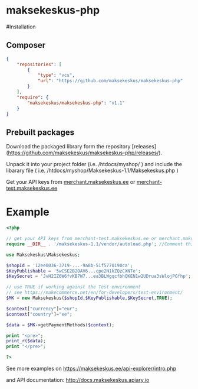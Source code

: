 maksekeskus-php
===============

#Installation

## Composer

``` json
{
    "repositories": [
        {
            "type": "vcs",
            "url": "https://github.com/maksekeskus/maksekeskus-php"
        }
    ],
    "require": {
        "maksekeskus/maksekeskus-php": "v1.1"
    }
}
```

## Prebuilt packages

Download the packaged library form the repository [releases]
(https://github.com/maksekeskus/maksekeskus-php/releases/).

Unpack it into your project folder (i.e. /htdocs/myshop/ )
and include the libarary file ( i.e. /htdocs/myshop/Maksekeskus-1.1/Maksekeskus.php )

Get your API keys from [merchant.maksekeskus.ee](https://merchant.maksekeskus.ee) or [merchant-test.maksekeskus.ee](https://merchant-test.maksekeskus.ee)

# Example

``` php
<?php

// get your API keys from merchant-test.maksekeskus.ee or merchant.maksekeskus.ee
require __DIR__ . '/maksekeskus-1.1/vendor/autoload.php'; //Comment this line out if you are using Composer to build your project

use Maksekeskus\Maksekeskus;

$shopId = '12ee0036-3719-...-9a8b-51f5770190ca';
$KeyPublishable = '5wCSE2B2OAV6...cpe2N1kZQzCXNTe';
$KeySecret = 'JvH2IZ6W6fvKB7W7...ea3BLWgqcfbhQKEN1w2UDrua3sWlojPGfhp';

// use TRUE if working against the Test environment
// see https://makecommerce.net/en/for-developers/test-environment/
$MK = new Maksekeskus($shopId,$KeyPublishable,$KeySecret,TRUE);

$context["currency"]="eur";
$context["country"]="ee";

$data = $MK->getPaymentMethods($context);

print "<pre>";
print_r($data);
print "</pre>";

?>
```

See more examples on https://maksekeskus.ee/api-explorer/intro.php 

and API documentation: http://docs.maksekeskus.apiary.io 


